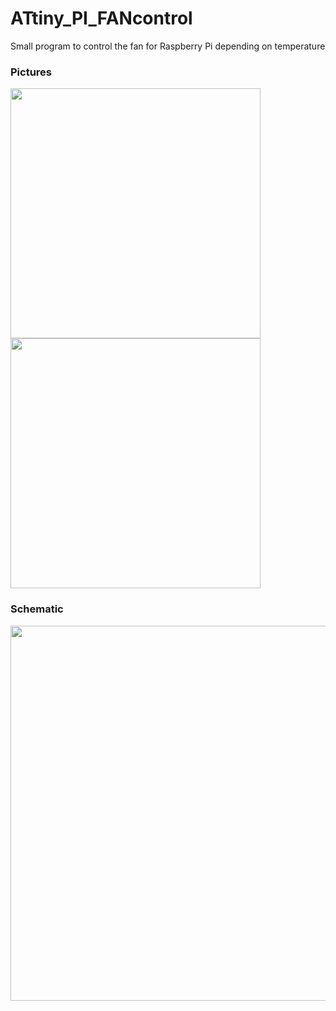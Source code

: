 # ATtiny_PI_FANcontrol

Small program to control the fan for Raspberry Pi depending on temperature

### Pictures

<img src="https://user-images.githubusercontent.com/36072504/167672236-fb789b67-f7db-41ea-92d1-ed57bed98eb7.jpg" width="400px"/>
<img src="https://user-images.githubusercontent.com/36072504/167672731-e70874c9-d911-40d4-8603-45270ab03318.jpg" width="400px"/>


### Schematic

<img src="https://user-images.githubusercontent.com/36072504/167681456-2460f52a-1df9-4b14-ac1c-38699f486026.jpg" width="600px"/>
